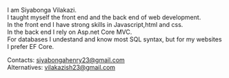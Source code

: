 I am Siyabonga Vilakazi.  
I taught myself the front end and the back end of web development.  
In the front end I have strong skills in Javascript,html and css.   
In the back end I rely on Asp.net Core MVC.  
For databases I undestand and know most SQL syntax, but for my websites I prefer EF Core.  

Contacts:
siyabongahenry23@gmail.com  
Alternatives:
vilakazish23@gmail.com



